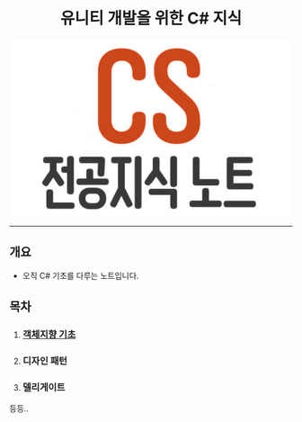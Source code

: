 <h1 align="center"> 유니티 개발을 위한 C# 지식 </h1>

<p align="center">
    <img src="./_image/csImage.jpg">
</p>

---

## 개요

* 오직 C# 기초를 다루는 노트입니다.

## 목차 

1. ### [객체지향 기초](./OOP/README.md)
2. ### 디자인 패턴
3. ### 델리게이트

등등..